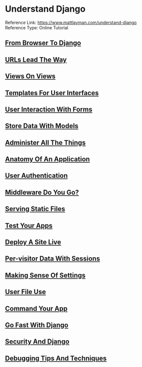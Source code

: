 # Understand Django

Reference Link: https://www.mattlayman.com/understand-django
Reference Type: Online Tutorial

## [From Browser To Django](https://www.mattlayman.com/understand-django/browser-to-django/)

## [URLs Lead The Way](https://www.mattlayman.com/understand-django/urls-lead-way/)

## [Views On Views](https://www.mattlayman.com/understand-django/views-on-views/)
## [Templates For User Interfaces](https://www.mattlayman.com/understand-django/templates-user-interfaces/)
##  [User Interaction With Forms](https://www.mattlayman.com/understand-django/user-interaction-forms/)
## [Store Data With Models](https://www.mattlayman.com/understand-django/store-data-with-models/)
## [Administer All The Things](https://www.mattlayman.com/understand-django/administer-all-the-things/)
## [Anatomy Of An Application](https://www.mattlayman.com/understand-django/anatomy-of-an-application/)
## [User Authentication](https://www.mattlayman.com/understand-django/user-authentication/)
## [Middleware Do You Go?](https://www.mattlayman.com/understand-django/middleware-do-you-go/)
## [Serving Static Files](https://www.mattlayman.com/understand-django/serving-static-files/)
## [Test Your Apps](https://www.mattlayman.com/understand-django/test-your-apps/)
## [Deploy A Site Live](https://www.mattlayman.com/understand-django/deploy-site-live/)
## [Per-visitor Data With Sessions](https://www.mattlayman.com/understand-django/sessions/)
## [Making Sense Of Settings](https://www.mattlayman.com/understand-django/settings/)
## [User File Use](https://www.mattlayman.com/understand-django/media-files/)
## [Command Your App](https://www.mattlayman.com/understand-django/command-apps/)
## [Go Fast With Django](https://www.mattlayman.com/understand-django/go-fast/)
## [Security And Django](https://www.mattlayman.com/understand-django/secure-apps/)
## [Debugging Tips And Techniques](https://www.mattlayman.com/understand-django/debugging-tips-techniques/)